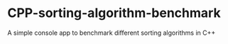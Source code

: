 # CPP-sorting-algorithm-benchmark
A simple console app to benchmark different sorting algorithms in C++
